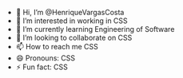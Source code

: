 - 👋 Hi, I’m @HenriqueVargasCosta
- 👀 I’m interested in working in CSS
- 🌱 I’m currently learning Engineering of Software
- 💞️ I’m looking to collaborate on CSS
- 📫 How to reach me CSS
- 😄 Pronouns: CSS
- ⚡ Fun fact: CSS

<!---
HenriqueVargasCosta/HenriqueVargasCosta is a ✨ special ✨ repository because its `README.md` (this file) appears on your GitHub profile.
You can click the Preview link to take a look at your changes.
--->
